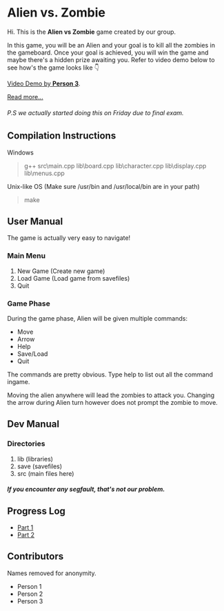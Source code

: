 # Alien vs. Zombie

Hi. This is the **Alien vs Zombie** game created by our group.  

In this game, you will be an Alien and your goal is to kill all the zombies in the gameboard.
Once your goal is achieved, you will win the game and maybe there's a hidden prize awaiting you.
Refer to video demo below to see how's the game looks like 👇

[Video Demo by **Person 3**](https://www.youtube.com/watch?v=dQw4w9WgXcQ).

[Read more...](Assignment.pdf)
###### P.S we actually started doing this on Friday due to final exam.
## Compilation Instructions
Windows
> g++ src\main.cpp lib\board.cpp lib\character.cpp lib\display.cpp lib\menus.cpp

Unix-like OS (Make sure /usr/bin and /usr/local/bin are in your path)
> make

## User Manual
The game is actually very easy to navigate!
### Main Menu
1. New Game (Create new game)
2. Load Game (Load game from savefiles)
3. Quit

### Game Phase
During the game phase, Alien will be given multiple commands:
- Move
- Arrow
- Help
- Save/Load
- Quit

The commands are pretty obvious. Type help to list out all the command ingame.  

Moving the alien anywhere will lead the zombies to attack you.
Changing the arrow during Alien turn however does not prompt the zombie to move. 

## Dev Manual
### Directories
1. lib (libraries)
2. save (savefiles)
3. src (main files here)

##### If you encounter any segfault, that's not our problem.

## Progress Log

- [Part 1](PART1.md)
- [Part 2](PART2.md)

## Contributors

Names removed for anonymity. 

- Person 1
- Person 2
- Person 3



